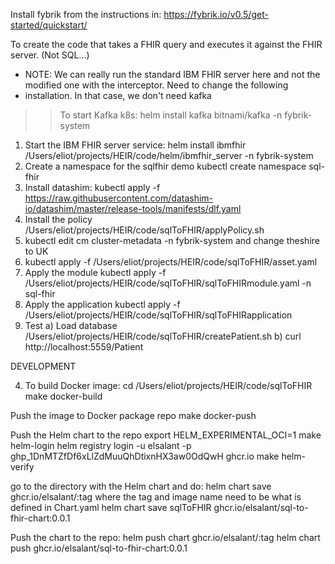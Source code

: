 Install fybrik from the instructions in: https://fybrik.io/v0.5/get-started/quickstart/

To create the code that takes a FHIR query and executes it against the FHIR server.  (Not SQL...)
* NOTE: We can really run the standard IBM FHIR server here and not the modified one with the interceptor.  Need to change the following 
* installation.  In that case, we don't need kafka
>> To start Kafka k8s:
  helm install kafka bitnami/kafka -n fybrik-system
1. Start the IBM FHIR server service:
helm install ibmfhir /Users/eliot/projects/HEIR/code/helm/ibmfhir_server -n fybrik-system
2. Create a namespace for the sqlfhir demo
kubectl create namespace sql-fhir
3. Install datashim:
kubectl apply -f https://raw.githubusercontent.com/datashim-io/datashim/master/release-tools/manifests/dlf.yaml
4. Install the policy
/Users/eliot/projects/HEIR/code/sqlToFHIR/applyPolicy.sh
5. kubectl edit cm cluster-metadata -n fybrik-system
and change theshire to UK
6. kubectl apply -f /Users/eliot/projects/HEIR/code/sqlToFHIR/asset.yaml
7. Apply the module
kubectl apply -f /Users/eliot/projects/HEIR/code/sqlToFHIR/sqlToFHIRmodule.yaml -n sql-fhir
8. Apply the application
kubectl apply -f /Users/eliot/projects/HEIR/code/sqlToFHIR/sqlToFHIRapplication
9. Test
a) Load database 
/Users/eliot/projects/HEIR/code/sqlToFHIR/createPatient.sh
b) curl http://localhost:5559/Patient

DEVELOPMENT

4. To build Docker image:
cd /Users/eliot/projects/HEIR/code/sqlToFHIR
make docker-build

Push the image to Docker package repo
make docker-push

Push the Helm chart to the repo
export HELM_EXPERIMENTAL_OCI=1
make helm-login
  helm registry login -u elsalant -p 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 ghcr.io
make helm-verify

go to the directory with the Helm chart and do:
helm chart save <Helm chart directory> ghcr.io/elsalant/<chart image name>:tag   where the tag and image name need to be what is defined in Chart.yaml
helm chart save sqlToFHIR ghcr.io/elsalant/sql-to-fhir-chart:0.0.1

Push the chart to the repo:
helm push chart ghcr.io/elsalant/<chart image name>:tag
   helm chart push ghcr.io/elsalant/sql-to-fhir-chart:0.0.1

